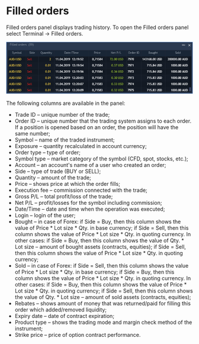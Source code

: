 # Filled orders

Filled orders panel displays trading history. To open the Filled orders panel select Terminal -&gt; Filled orders.

![](../../.gitbook/assets/3%20%2847%29.png)

The following columns are available in the panel:

* Trade ID – unique number of the trade;
* Order ID – unique number that the trading system assigns to each order. If a position is opened based on an order, the position will have the same number;
* Symbol – name of the traded instrument;
* Exposure – quantity recalculated in account currency;
* Order type – type of order;
* Symbol type – market category of the symbol \(CFD, spot, stocks, etc.\);
* Account – an account's name of a user who created an order;
* Side – type of trade \(BUY or SELL\);
* Quantity – amount of the trade;
* Price – shows price at which the order fills;
* Execution fee – commission connected with the trade;
* Gross P/L – total profit/loss of the trade;
* Net P/L – profit/losses for the symbol including commission;
* Date/Time – date and time when the operation was executed;
* Login – login of the user;
* Bought – in case of Forex: if Side = Buy, then this column shows the value of Price \* Lot size \* Qty. in base currency; if Side = Sell, then this column shows the value of Price \* Lot size \* Qty. in quoting currency. In other cases: if Side = Buy, then this column shows the value of Qty. \* Lot size – amount of bought assets \(contracts, equities\); if Side = Sell, then this column shows the value of Price \* Lot size \* Qty. in quoting currency;
* Sold – in case of Forex: if Side = Sell, then this column shows the value of Price \* Lot size \* Qty. in base currency; if Side = Buy, then this column shows the value of Price \* Lot size \* Qty. in quoting currency. In other cases: if Side = Buy, then this column shows the value of Price \* Lot size \* Qty. in quoting currency; if Side = Sell, then this column shows the value of Qty. \* Lot size – amount of sold assets \(contracts, equities\);
* Rebates – shows amount of money that was returned/paid for filling this order which added/removed liquidity;
* Expiry date – date of contract expiration;
* Product type – shows the trading mode and margin check method of the instrument;
* Strike price – price of option contract performance.

